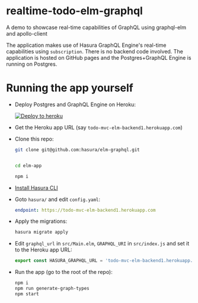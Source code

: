 # realtime-todo-elm-graphql

A demo to showcase real-time capabilities of GraphQL using graphql-elm and apollo-client

The application makes use of Hasura GraphQL Engine's real-time capabilities
using `subscription`. There is no backend code involved. The application is
hosted on GitHub pages and the Postgres+GraphQL Engine is running on Postgres.

# Running the app yourself

- Deploy Postgres and GraphQL Engine on Heroku:
  
  [![Deploy to
  heroku](https://www.herokucdn.com/deploy/button.svg)](https://heroku.com/deploy?template=https://github.com/hasura/graphql-engine-heroku)
- Get the Heroku app URL (say `todo-mvc-elm-backend1.herokuapp.com`)
- Clone this repo:
  ```bash
  git clone git@github.com:hasura/elm-graphql.git


  cd elm-app

  npm i


  ```
- [Install Hasura CLI](https://docs.hasura.io/1.0/graphql/manual/hasura-cli/install-hasura-cli.html)
- Goto `hasura/` and edit `config.yaml`:
  ```yaml
  endpoint: https://todo-mvc-elm-backend1.herokuapp.com
  ```
- Apply the migrations:
  ```bash
  hasura migrate apply
  ```
- Edit `graphql_url` in `src/Main.elm`, `GRAPHQL_URI` in `src/index.js` and set it to the
  Heroku app URL:
  ```js
  export const HASURA_GRAPHQL_URL = 'todo-mvc-elm-backend1.herokuapp.com/v1alpha1/graphql';
  ```
- Run the app (go to the root of the repo):
  ```bash
  npm i
  npm run generate-graph-types
  npm start
  ```
